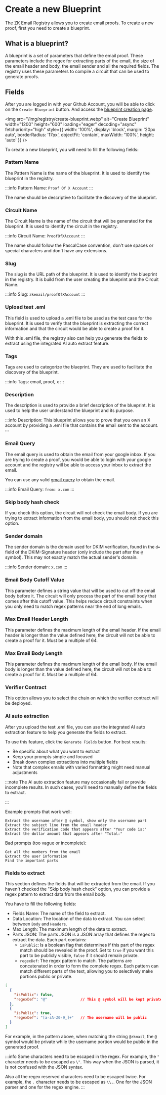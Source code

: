 # Create a new Blueprint

<Head>
  <link 
    rel="preload" 
    as="image" 
    href="/img/registry/create-blueprint.webp"
    fetchpriority="high"
  />
</Head>

The ZK Email Registry allows you to create email proofs. To create a new proof, first you need to create a blueprint.

## What is a blueprint?

A blueprint is a set of parameters that define the email proof. These parameters include the regex for extracting parts of the email, the size of the email header and body, the email sender and all the required fields. The registry uses these parameters to compile a circuit that can be used to generate proofs.

## Fields

After you are logged in with your Github Account, you will be able to click on the `Create Blueprint` button. And access the [blueprint creation page](https://registry.zk.email/create/new).

<img 
  src="/img/registry/create-blueprint.webp" 
  alt="Create Blueprint" 
  width="1200"
  height="600"
  loading="eager"
  decoding="async"
  fetchpriority="high"
  style={{
    width: '100%',
    display: 'block',
    margin: '20px auto',
    borderRadius: '17px',
    objectFit: 'contain',
    maxWidth: '100%',
    height: 'auto'
  }}
/>

To create a new blueprint, you will need to fill the following fields:

### Pattern Name

The Pattern Name is the name of the blueprint. It is used to identify the blueprint in the registry. 

:::info
Pattern Name: `Proof Of X Account`
:::

The name should be descriptive to facilitate the discovery of the blueprint.

### Circuit Name

The Circuit Name is the name of the circuit that will be generated for the blueprint. It is used to identify the circuit in the registry.

:::info
Circuit Name: `ProofOfXAccount`
:::

The name should follow the PascalCase convention, don't use spaces or special characters and don't have any extensions.

### Slug

The slug is the URL path of the blueprint. It is used to identify the blueprint in the registry. It is build from the user creating the blueprint and the Circuit Name.

:::info
Slug: `zkemail/proofOfXAccount`
:::

### Upload test .eml

This field is used to upload a .eml file to be used as the test case for the blueprint. It is used to verify that the blueprint is extracting the correct information and that the circuit would be able to create a proof for it.

With this .eml file, the registry also can help you generate the fields to extract using the integrated AI auto extract feature.

### Tags

Tags are used to categorize the blueprint. They are used to facilitate the discovery of the blueprint.

:::info
Tags: email, proof, x
:::

### Description

The description is used to provide a brief description of the blueprint. It is used to help the user understand the blueprint and its purpose.

:::info
Description: This blueprint allows you to prove that you own an X account by providing a .eml file that contains the email sent to the account.
:::

### Email Query

The email query is used to obtain the email from your google inbox. If you are trying to create a proof, you would be able to login with your google account and the registry will be able to access your inbox to extract the email.

You can use any valid [gmail query](https://support.google.com/mail/answer/7190) to obtain the email.

:::info
Email Query: `from: x.com`
:::

### Skip body hash check

If you check this option, the circuit will not check the email body. If you are trying to extract information from the email body, you should not check this option.

### Sender domain

The sender domain is the domain used for DKIM verification, found in the `d=` field of the DKIM-Signature header (only include the part after the `@` symbol). This may not exactly match the actual sender's domain.

:::info
Sender domain: `x.com`
:::

### Email Body Cutoff Value

This parameter defines a string value that will be used to cut off the email body before it. The circuit will only process the part of the email body that comes after this cutoff value. This helps reduce circuit constraints when you only need to match regex patterns near the end of long emails.

### Max Email Header Length

This parameter defines the maximum length of the email header. If the email header is longer than the value defined here, the circuit will not be able to create a proof for it. Must be a multiple of 64.

### Max Email Body Length

This parameter defines the maximum length of the email body. If the email body is longer than the value defined here, the circuit will not be able to create a proof for it. Must be a multiple of 64.

### Verifier Contract

This option allows you to select the chain on which the verifier contract will be deployed.

### AI auto extraction

After you upload the test .eml file, you can use the integrated AI auto extraction feature to help you generate the fields to extract.

To use this feature, click the `Generate Fields` button. For best results:
- Be specific about what you want to extract
- Keep your prompts simple and focused
- Break down complex extractions into multiple fields
- Note that complex emails with varied formatting might need manual adjustments

:::note
The AI auto extraction feature may occasionally fail or provide incomplete results. In such cases, you'll need to manually define the fields to extract.

:::

Example prompts that work well:
```
Extract the username after @ symbol, show only the username part
Extract the subject line from the email header
Extract the verification code that appears after "Your code is:"
Extract the dollar amount that appears after "Total:"
```

Bad prompts (too vague or incomplete):
```
Get all the numbers from the email
Extract the user information
Find the important parts
```

### Fields to extract

This section defines the fields that will be extracted from the email. If you haven't checked the "Skip body hash check" option, you can provide a regex pattern to extract data from the email body.

You have to fill the following fields:

- Fields Name: The name of the field to extract.
- Data Location: The location of the data to extract. You can select between `Body` and `Headers`.
- Max Length: The maximum length of the data to extract.
- Parts JSON: The parts JSON is a JSON array that defines the regex to extract the data. Each part contains:
  - `isPublic`: Is a boolean flag that determines if this part of the regex match should be revealed in the proof. Set to `true` if you want this part to be publicly visible, `false` if it should remain private.
  - `regexDef`: The regex pattern to match. The patterns are concatenated in order to form the complete regex. Each pattern can match different parts of the text, allowing you to selectively make portions public or private.

```json
[
  {
    "isPublic": false,
    "regexDef": "@"               // This @ symbol will be kept private
  },
  {
    "isPublic": true,
    "regexDef": "[a-zA-Z0-9_]+"   // The username will be public
  }
]
```

For example, in the pattern above, when matching the string `@zkmail`, the `@` symbol would be private while the username portion would be public in the generated proof.

:::info
Some characters need to be escaped in the regex. For example, the `"` character needs to be escaped as `\"`. This way when the JSON is parsed, it is not confused with the JSON syntax.

Also all the regex reserved characters need to be escaped twice. For example, the `.` character needs to be escaped as `\\.`. One for the JSON parser and one for the regex engine.
:::

